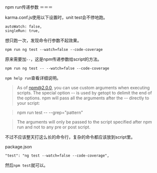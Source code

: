 npm run传递参数
＝＝＝

karma.conf.js使用以下设置时，unit test会不停地跑。
```
autoWatch: false,
singleRun: true,
```

想只跑一次，发现命令行参数不起效果。
```
npm run ng test --watch=false --code-coverage
```
原来需要加`--`，这是npm传递参数给script的方法。
```
npm run ng test -- --watch=false --code-coverage
```

`npm help run`查看详细说明。
>As of npm@2.0.0, you can use custom arguments when executing scripts. The special option -- is used by getopt to delimit the end of the options. npm will pass all the arguments after the -- directly to your script:

>npm run test -- --grep="pattern"

>The arguments will only be passed to the script specified after npm run and not to any pre or post script.


不过不应该整天打这么长的命令行，复杂的命令都应该放到script里。

package.json
```
"test": "ng test --watch=false --code-coverage",
```
然后`npm test`就可以。
